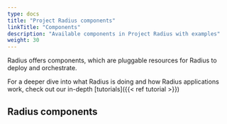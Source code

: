 ```yaml
---
type: docs
title: "Project Radius components"
linkTitle: "Components"
description: "Available components in Project Radius with examples"
weight: 30
---
```


Radius offers components, which are pluggable resources for Radius to deploy and orchestrate.

For a deeper dive into what Radius is doing and how Radius applications work, check out our in-depth [tutorials]({{< ref tutorial >}})

## Radius components